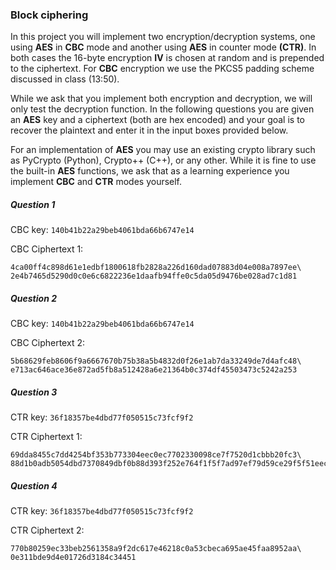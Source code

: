 ### Block ciphering

In this project you will implement two encryption/decryption systems, one using **AES** in **CBC** mode and another using **AES** in counter mode **(CTR)**. In both cases the 16-byte encryption **IV** is chosen at random and is prepended to the ciphertext. For **CBC** encryption we use the PKCS5 padding scheme discussed in class (13:50).

While we ask that you implement both encryption and decryption, we will only test the decryption function. In the following questions you are given an **AES** key and a ciphertext (both are hex encoded) and your goal is to recover the plaintext and enter it in the input boxes provided below.

For an implementation of **AES** you may use an existing crypto library such as PyCrypto (Python), Crypto++ (C++), or any other. While it is fine to use the built-in **AES** functions, we ask that as a learning experience you implement **CBC** and **CTR** modes yourself.


##### Question 1

CBC key: `140b41b22a29beb4061bda66b6747e14`

CBC Ciphertext 1:

```
4ca00ff4c898d61e1edbf1800618fb2828a226d160dad07883d04e008a7897ee\
2e4b7465d5290d0c0e6c6822236e1daafb94ffe0c5da05d9476be028ad7c1d81
```

##### Question 2

CBC key: `140b41b22a29beb4061bda66b6747e14`

CBC Ciphertext 2:

```
5b68629feb8606f9a6667670b75b38a5b4832d0f26e1ab7da33249de7d4afc48\
e713ac646ace36e872ad5fb8a512428a6e21364b0c374df45503473c5242a253
```

##### Question 3

CTR key: `36f18357be4dbd77f050515c73fcf9f2`

CTR Ciphertext 1:

```
69dda8455c7dd4254bf353b773304eec0ec7702330098ce7f7520d1cbbb20fc3\
88d1b0adb5054dbd7370849dbf0b88d393f252e764f1f5f7ad97ef79d59ce29f5f51eeca32eabedd9afa9329
```

##### Question 4

CTR key: `36f18357be4dbd77f050515c73fcf9f2`

CTR Ciphertext 2:

```
770b80259ec33beb2561358a9f2dc617e46218c0a53cbeca695ae45faa8952aa\
0e311bde9d4e01726d3184c34451
```
